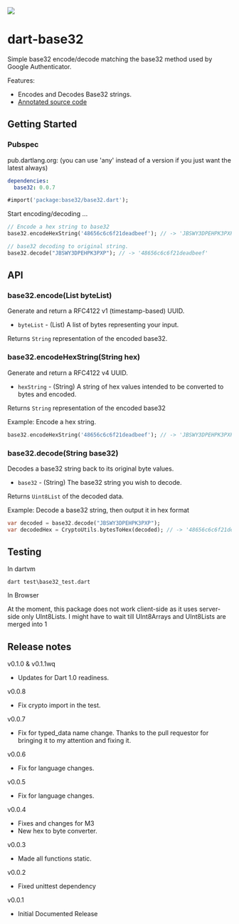 [![](https://drone.io/github.com/daegalus/dart-base32/status.png)](https://drone.io/github.com/daegalus/dart-base32/latest)

# dart-base32

Simple base32 encode/decode matching the base32 method used by Google Authenticator.

Features:

* Encodes and Decodes Base32 strings.
* [Annotated source code](http://daegalus.github.com/annotated/dart-base32/base32/base32.html)

## Getting Started

### Pubspec

pub.dartlang.org: (you can use 'any' instead of a version if you just want the latest always)
```yaml
dependencies:
  base32: 0.0.7
```

```dart
#import('package:base32/base32.dart');
```

Start encoding/decoding ...

```dart
// Encode a hex string to base32
base32.encodeHexString('48656c6c6f21deadbeef'); // -> 'JBSWY3DPEHPK3PXP'

// base32 decoding to original string.
base32.decode("JBSWY3DPEHPK3PXP"); // -> '48656c6c6f21deadbeef'
```

## API

### base32.encode(List byteList)

Generate and return a RFC4122 v1 (timestamp-based) UUID.

* `byteList` - (List) A list of bytes representing your input.

Returns `String` representation of the encoded base32.

### base32.encodeHexString(String hex)

Generate and return a RFC4122 v4 UUID.

* `hexString` - (String) A string of hex values intended to be converted to bytes and encoded.

Returns `String` representation of the encoded base32

Example: Encode a hex string.

```dart
base32.encodeHexString('48656c6c6f21deadbeef'); // -> 'JBSWY3DPEHPK3PXP'
```

### base32.decode(String base32)

Decodes a base32 string back to its original byte values.

* `base32` - (String) The base32 string you wish to decode.

Returns `Uint8List` of the decoded data.

Example: Decode a base32 string, then output it in hex format

```dart
var decoded = base32.decode("JBSWY3DPEHPK3PXP");
var decodedHex = CryptoUtils.bytesToHex(decoded); // -> '48656c6c6f21deadbeef'
```

## Testing

In dartvm

```
dart test\base32_test.dart
```

In Browser

At the moment, this package does not work client-side as it uses server-side only UInt8Lists. I might have to wait till UInt8Arrays and UInt8Lists are merged into 1

## Release notes
v0.1.0 & v0.1.1wq
- Updates for Dart 1.0 readiness.

v0.0.8
- Fix crypto import in the test.

v0.0.7
- Fix for typed_data name change. Thanks to the pull requestor for bringing it to my attention and fixing it.

v0.0.6
- Fix for language changes.

v0.0.5
- Fix for language changes.

v0.0.4
- Fixes and changes for M3
- New hex to byte converter.

v0.0.3
- Made all functions static.

v0.0.2
- Fixed unittest dependency

v0.0.1
- Initial Documented Release
